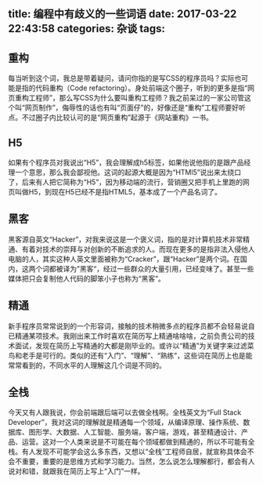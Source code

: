 title: 编程中有歧义的一些词语
date: 2017-03-22 22:43:58
categories: 杂谈
tags: 
---

## 重构
每当听到这个词，我总是带着疑问，请问你指的是写CSS的程序员吗？实际也可能是指的代码重构（Code refactoring）。身处前端这个圈子，听到的更多是指“网页重构工程师”，那么写CSS为什么要叫重构工程师？我之前呆过的一家公司管这个叫“网页制作”，侮辱性的话也有叫“页面仔”的，好像还是“重构”工程师要好听点。不过圈子内比较认可的是“网页重构”起源于《网站重构》一书。

## H5
如果有个程序员对我说出“H5”，我会理解成h5标签，如果他说他指的是跟产品经理一个意思，那么我会鄙视他。这词的起源大概是因为“HTMl5”说出来太绕口了，后来有人把它简称为“H5”，因为移动端的流行，营销圈又把手机上里跑的网页叫做H5，到现在H5已经不是指HTML5，基本成了一个产品名词了。

## 黑客
黑客源自英文“Hacker”，对我来说这是一个褒义词，指的是对计算机技术非常精通、有着对技术的崇拜与对创新的不断追求的人。而现在更多的是指非法入侵他人电脑的人，其实这种人英文里面被称为“Cracker”，跟“Hacker”是两个词。在国内，这两个词都被译为”黑客“，经过一些群众的大量引用，已经变味了。甚至一些媒体把只会复制他人代码的脚笨小子也称为“黑客”。

## 精通
新手程序员常常说到的一个形容词，接触的技术稍微多点的程序员都不会轻易说自已精通某项技术。我刚出来工作时喜欢在简历写上精通啥啥啥，之前负责公司的技术面试，发现在简历上写精通的大都是刚毕业的。或许以“精通”为关键字来过滤菜鸟和老手是可行的。类似的还有“入门”、“理解”、“熟练”，这些词在简历上也是能常常看到的，不同水平的人理解这几个词是不同的。

## 全栈
今天又有人跟我说，你会前端跟后端可以去做全栈啊。全栈英文为“Full Stack Developer”，我对这词的理解就是精通每一个领域，从编译原理、操作系统、数据库、图形学、大数据、人工智能、服务端，客户端，游戏，甚至精通设计、产品、运营。这对一个人类来说是不可能在每个领域都做到精通的，所以不可能有全栈。有人发现不可能学会这么多东西，又想以“全栈”工程师自居，就宣称具体会不会不重要，重要的是思维方式和学习能力。当然，怎么说怎么理解都行，都会有人说对和错，就跟我在简历上写上“入门”一样。


